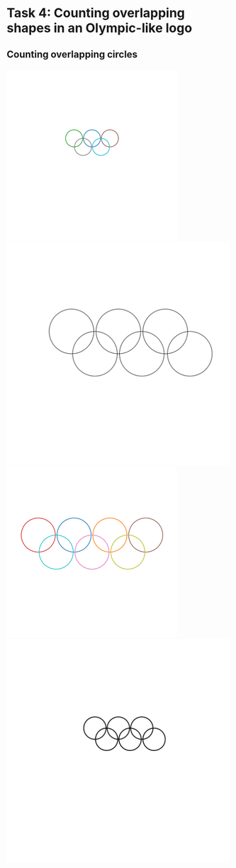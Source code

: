 # Task 4: Counting overlapping shapes in an Olympic-like logo


## Counting overlapping circles

###
![vision-llms-are-blind](./src/CountingCircles/images/3c9e2635-81a4-4108-ad48-8ff850aabcd8.png)
![vision-llms-are-blind](./src/CountingCircles/images/5d6a303b-27ab-4e31-a73e-286ffc988685.png)
![vision-llms-are-blind](./src/CountingCircles/images/449d26c2-0117-456a-b088-d2f4acf53f36.png)
![vision-llms-are-blind](./src/CountingCircles/images/6924ee6c-59f6-4291-8142-64bf39e62238.png)